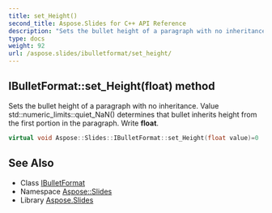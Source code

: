 ```yaml
---
title: set_Height()
second_title: Aspose.Slides for C++ API Reference
description: "Sets the bullet height of a paragraph with no inheritance. Value std::numeric_limits<float>::quiet_NaN() determines that bullet inherits height from the first portion in the paragraph. Write float."
type: docs
weight: 92
url: /aspose.slides/ibulletformat/set_height/
---
```

## IBulletFormat::set_Height(float) method


Sets the bullet height of a paragraph with no inheritance. Value std::numeric_limits<float>::quiet_NaN() determines that bullet inherits height from the first portion in the paragraph. Write **float**.

```cpp
virtual void Aspose::Slides::IBulletFormat::set_Height(float value)=0
```

## See Also

* Class [IBulletFormat](../)
* Namespace [Aspose::Slides](../../)
* Library [Aspose.Slides](../../../)